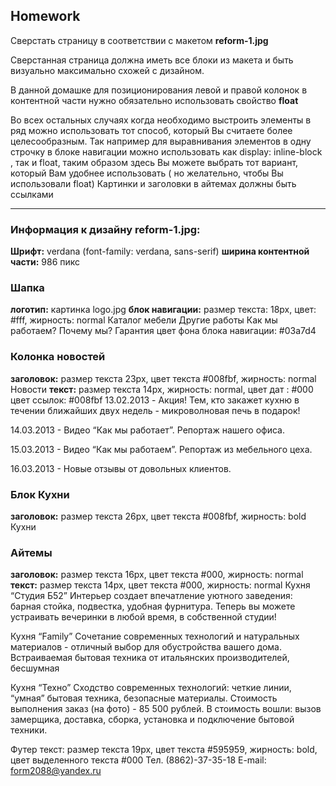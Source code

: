 ## Homework


Cверстать страницу в соответствии с макетом  **reform-1.jpg**

Сверстанная страница должна иметь все блоки из макета и быть визуально максимально схожей с дизайном. 

В данной домашке для позиционирования левой и правой колонок в контентной части нужно обязательно использовать свойство **float**

Во всех остальных случаях когда необходимо выстроить элементы в ряд можно использовать тот способ, который Вы считаете более целесообразным. 
Так например для выравнивания элементов в одну строчку в блоке навигации можно использовать как display: inline-block , так и float, таким образом здесь Вы можете выбрать тот вариант, который Вам удобнее использовать ( но желательно, чтобы Вы использовали float)
Картинки и заголовки в айтемах должны быть ссылками

---

### Информация к дизайну **reform-1.jpg:**
**Шрифт:** verdana  (font-family: verdana, sans-serif)
**ширина  контентной части:**  986 пикс

### Шапка
**логотип:** картинка logo.jpg
**блок навигации:**    размер текста: 18px,  цвет: #fff, жирность: normal 
Каталог мебели		    Другие работы	      Как мы работаем?          Почему мы? 	    Гарантия 
цвет фона блока навигации: #03a7d4

### Колонка новостей 
**заголовок:** размер текста 23px, цвет текста #008fbf,  жирность: normal
Новости
**текст:** размер текста 14px, жирность: normal, 
цвет дат : #000
цвет ссылок: #008fbf
13.02.2013 - Акция! Тем, кто закажет кухню в течении ближайших двух недель - микроволновая печь в подарок!

14.03.2013 - Видео “Как мы работает”. Репортаж нашего офиса.

15.03.2013 - Видео “Как мы работаем”. Репортаж из мебельного цеха.

16.03.2013 - Новые отзывы от  довольных клиентов.

### Блок Кухни
**заголовок:** размер текста 26px, цвет текста #008fbf,  жирность: bold
Кухни

### Айтемы
**заголовок:** размер текста 16px, цвет текста #000,  жирность: normal
**текст:** размер текста 14px, цвет текста #000,  жирность: normal
Кухня “Студия Б52”
Интерьер создает впечатление уютного заведения: барная стойка, 
подвестка, удобная фурнитура.
Теперь вы можете устраивать вечеринки в любой время, в 
собственной студии!

Кухня “Family”
Сочетание современных технологий и натуральных материалов - 
отличный выбор для обустройства вашего дома.
Встраиваемая бытовая техника от итальянских производителей, 
бесшумная 

Кухня “Техно”
Сходство современных технологий: четкие линии, “умная” 
бытовая  техника, безопасные материалы. Стоимость выполнения заказ (на фото) - 85 500 рублей. 
В стоимость вошли: вызов замерщика, доставка, сборка, 
установка и подключение бытовой техники.


Футер
текст: размер текста 19px, цвет текста #595959,  жирность: bold, цвет выделенного текста #000
Тел. (8862)-37-35-18   E-mail:  form2088@yandex.ru

